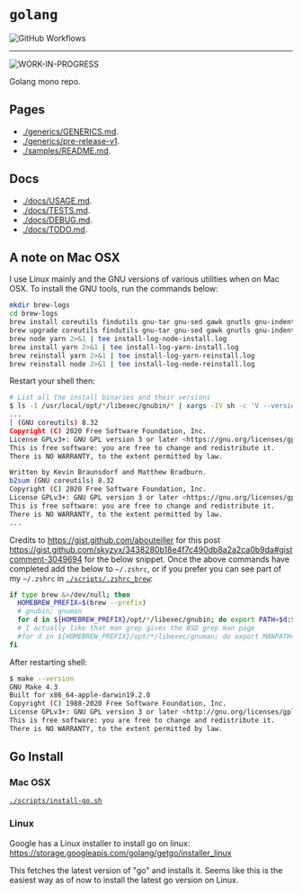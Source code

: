 # `golang`

![GitHub Workflows ](https://github.com/banaio/golang/workflows/go/badge.svg)

----

![WORK-IN-PROGRESS](https://img.shields.io/badge/WORK--IN--PROGRESS-WORK--IN--PROGRESS-yellow?style=for-the-badge&logo=go&maxAge=604800&cacheSeconds=604800)

Golang mono repo.

## Pages

* [./generics/GENERICS.md](./generics/GENERICS.md).
* [./generics/pre-release-v1](./generics/pre-release-v1).
* [./samples/README.md](./samples/README.md).

## Docs

* [./docs/USAGE.md](./docs/USAGE.md).
* [./docs/TESTS.md](./docs/TESTS.md).
* [./docs/DEBUG.md](./docs/DEBUG.md).
* [./docs/TODO.md](./docs/TODO.md).

## A note on Mac OSX

I use Linux mainly and the GNU versions of various utilities when on Mac OSX. To install the GNU tools, run the commands below:

```sh
mkdir brew-logs
cd brew-logs
brew install coreutils findutils gnu-tar gnu-sed gawk gnutls gnu-indent gnu-getopt grep make 2>&1 | tee install-log-gnu-tools-install.log
brew upgrade coreutils findutils gnu-tar gnu-sed gawk gnutls gnu-indent gnu-getopt grep make 2>&1 | tee install-log-gnu-tools-upgrade.log
brew node yarn 2>&1 | tee install-log-node-install.log
brew install yarn 2>&1 | tee install-log-yarn-install.log
brew reinstall yarn 2>&1 | tee install-log-yarn-reinstall.log
brew reinstall node 2>&1 | tee install-log-node-reinstall.log
```

Restart your shell then:

```sh
# List all the install binaries and their versions
$ ls -1 /usr/local/opt/*/libexec/gnubin/* | xargs -IV sh -c 'V --version'
...
[ (GNU coreutils) 8.32
Copyright (C) 2020 Free Software Foundation, Inc.
License GPLv3+: GNU GPL version 3 or later <https://gnu.org/licenses/gpl.html>.
This is free software: you are free to change and redistribute it.
There is NO WARRANTY, to the extent permitted by law.

Written by Kevin Braunsdorf and Matthew Bradburn.
b2sum (GNU coreutils) 8.32
Copyright (C) 2020 Free Software Foundation, Inc.
License GPLv3+: GNU GPL version 3 or later <https://gnu.org/licenses/gpl.html>.
This is free software: you are free to change and redistribute it.
There is NO WARRANTY, to the extent permitted by law.
...
```

Credits to <https://gist.github.com/abouteiller> for this post <https://gist.github.com/skyzyx/3438280b18e4f7c490db8a2a2ca0b9da#gistcomment-3049694> for the below snippet. Once the above commands have completed add the below to `~/.zshrc`, or if you prefer you can see part of my `~/.zshrc` in [`./scripts/.zshrc_brew`](./scripts/.zshrc_brew):

```sh
if type brew &>/dev/null; then
  HOMEBREW_PREFIX=$(brew --prefix)
  # gnubin; gnuman
  for d in ${HOMEBREW_PREFIX}/opt/*/libexec/gnubin; do export PATH=$d:$PATH; done
  # I actually like that man grep gives the BSD grep man page
  #for d in ${HOMEBREW_PREFIX}/opt/*/libexec/gnuman; do export MANPATH=$d:$MANPATH; done
fi
```

After restarting shell:

```sh
$ make --version
GNU Make 4.3
Built for x86_64-apple-darwin19.2.0
Copyright (C) 1988-2020 Free Software Foundation, Inc.
License GPLv3+: GNU GPL version 3 or later <http://gnu.org/licenses/gpl.html>
This is free software: you are free to change and redistribute it.
There is NO WARRANTY, to the extent permitted by law.
```

## Go Install

### Mac OSX

[`./scripts/install-go.sh`](./scripts/install-go.sh)

### Linux

Google has a Linux installer to install go on linux: https://storage.googleapis.com/golang/getgo/installer_linux

This fetches the latest version of "go" and installs it. Seems like this is the easiest way as of now to install the latest go version on Linux.
